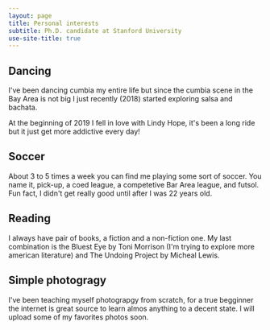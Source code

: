 ```yaml
---
layout: page
title: Personal interests
subtitle: Ph.D. candidate at Stanford University
use-site-title: true
---
```


## Dancing
I've been dancing cumbia my entire life but since the cumbia scene in the Bay Area is not big I just recently (2018) started exploring salsa and bachata. 

At the beginning of 2019 I fell in love with Lindy Hope, it's been a long ride but it just get more addictive every day!

## Soccer
About 3 to 5 times a week you can find me playing some sort of soccer. You name it, pick-up, a coed league, a competetive Bar Area league, and futsol. Fun fact, I didn't get really good until after I was 22 years old.

## Reading
I always have pair of books, a fiction and a non-fiction one. My last combination is the Bluest Eye by Toni Morrison (I'm trying to explore more american literature) and The Undoing Project by Micheal Lewis. 

## Simple photogragy
I've been teaching myself photograpgy from scratch, for a true begginner the internet is great source to learn almos anything to a decent state. I will upload some of my favorites photos soon.

